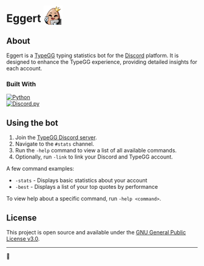 # Eggert <img src="assets/images/eggert.png" alt="Eggert" width="50" style="vertical-align: bottom;"/>

## About

Eggert is a [TypeGG](https://typegg.io/) typing statistics bot for the [Discord](https://discord.com/) platform. It is designed to enhance the TypeGG experience, providing detailed insights for each account.

### Built With
[![Python](https://img.shields.io/badge/python-3670A0?style=for-the-badge&logo=python&logoColor=ffdd54)](https://www.python.org/)<br />
[![Discord.py](https://img.shields.io/badge/discord.py-3670A0?style=for-the-badge&logo=python&logoColor=ffdd54)](https://discordpy.readthedocs.io/)

## Using the bot

1. Join the [TypeGG Discord server](https://discord.gg/n6cKbDgB).
2. Navigate to the `#stats` channel.
3. Run the `-help` command to view a list of all available commands.
4. Optionally, run `-link` to link your Discord and TypeGG account.

A few command examples:
* `-stats` - Displays basic statistics about your account
* `-best` - Displays a list of your top quotes by performance

To view help about a specific command, run `-help <command>`.

## License
This project is open source and available under the [GNU General Public License v3.0](LICENSE).

---

🥚